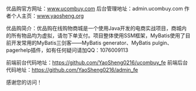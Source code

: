 优品购官方网址：www.ucombuy.com
后台管理地址：admin.ucombuy.com
作者个人主页：www.yaosheng.org

优品购简介：优品购在线购物商城是一个使用Java开发的电商实战项目，商城内的所有物品均为虚拟，请勿下单支付。项目整体使用SSM框架，MyBatis使用了目前开发常用的MyBatis三剑客——MyBatis generator、MyBatis pulgin、pagerhelp插件，如有任何疑问请加QQ：1076009113

前端前台代码地址：https://github.com/YaoSheng0216/ucombuy_fe
前端后台代码地址：https://github.com/YaoSheng0216/admin_fe

感谢您的访问！
